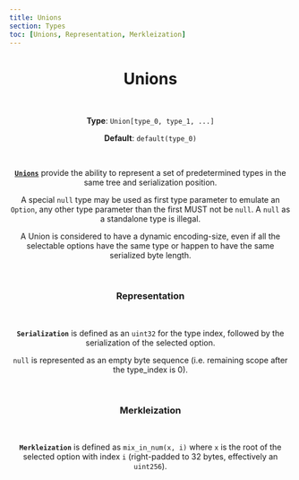 ```yaml
---
title: Unions
section: Types
toc: [Unions, Representation, Merkleization]
---
```


<div align='center'>
<div id='Unions'>

# Unions

<br />

**Type**: `Union[type_0, type_1, ...]`

**Default**: `default(type_0)`

<br />

**[`Unions`](https://en.wikipedia.org/wiki/Union_type)** provide the ability to represent a set of predetermined types in the same tree and serialization position.

A special `null` type may be used as first type parameter to emulate an `Option`, any other type parameter than the first MUST not be `null`.
A `null` as a standalone type is illegal.

A Union is considered to have a dynamic encoding-size, even if all the selectable options have the same type or happen to have the same serialized byte length.

<br />
<div id='Representation'>

### Representation

<br />

**`Serialization`** is defined as an `uint32` for the type index, followed by the serialization of the selected option.

`null` is represented as an empty byte sequence (i.e. remaining scope after the type_index is 0).

<br />
<div id='Merkleization'>

### Merkleization

<br />

**`Merkleization`** is defined as `mix_in_num(x, i)` where `x` is the root of the selected option with index `i` (right-padded to 32 bytes, effectively an `uint256`).
